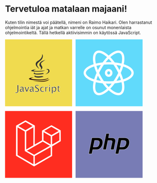 # Tervetuloa matalaan majaani!

Kuten tilin nimestä voi päätellä, nimeni on Raimo Haikari. Olen harrastanut ohjelmointia iät ja ajat ja matkan varrelle on osunut monenlaista ohjelmointikeltä. Tällä hetkellä aktiivisimmin on käytössä JavaScript.

<img width="90%" align="center" src="images/github-profiili-vahvuudet-web.svg">
